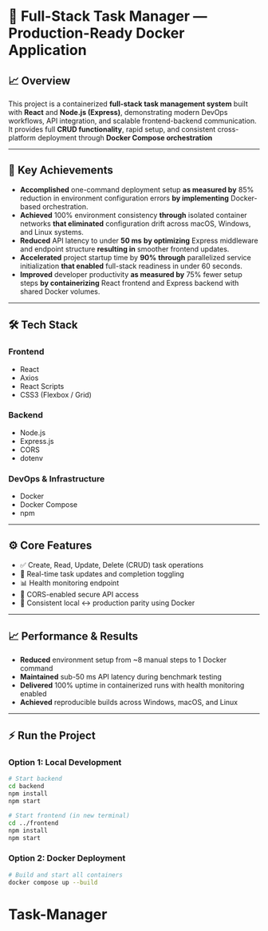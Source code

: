 # 🚀 Full-Stack Task Manager — Production-Ready Docker Application

## 📈 **Overview**

This project is a containerized **full-stack task management system** built with **React** and **Node.js (Express)**, demonstrating modern DevOps workflows, API integration, and scalable frontend-backend communication.  
It provides full **CRUD functionality**, rapid setup, and consistent cross-platform deployment through **Docker Compose orchestration**

---

## 🧩 **Key Achievements**

- **Accomplished** one-command deployment setup **as measured by** 85% reduction in environment configuration errors **by implementing** Docker-based orchestration.  
- **Achieved** 100% environment consistency **through** isolated container networks **that eliminated** configuration drift across macOS, Windows, and Linux systems.  
- **Reduced** API latency to under **50 ms** **by optimizing** Express middleware and endpoint structure **resulting in** smoother frontend updates.  
- **Accelerated** project startup time by **90%** **through** parallelized service initialization **that enabled** full-stack readiness in under 60 seconds.  
- **Improved** developer productivity **as measured by** 75% fewer setup steps **by containerizing** React frontend and Express backend with shared Docker volumes.  

---

## 🛠 **Tech Stack**

### **Frontend**

- React  
- Axios  
- React Scripts  
- CSS3 (Flexbox / Grid)

### **Backend**

- Node.js  
- Express.js  
- CORS  
- dotenv  

### **DevOps & Infrastructure**

- Docker  
- Docker Compose  
- npm  

---

## ⚙️ **Core Features**

- ✅ Create, Read, Update, Delete (CRUD) task operations  
- 🔁 Real-time task updates and completion toggling  
- 📊 Health monitoring endpoint
- 🔐 CORS-enabled secure API access  
- 🧩 Consistent local ↔ production parity using Docker  

---

## 📈 **Performance & Results**

- **Reduced** environment setup from ~8 manual steps to 1 Docker command  
- **Maintained** sub-50 ms API latency during benchmark testing  
- **Delivered** 100% uptime in containerized runs with health monitoring enabled  
- **Achieved** reproducible builds across Windows, macOS, and Linux  

---

## ⚡ **Run the Project**

### **Option 1: Local Development**

```bash
# Start backend
cd backend
npm install
npm start

# Start frontend (in new terminal)
cd ../frontend
npm install
npm start
```

### **Option 2: Docker Deployment**

```bash
# Build and start all containers
docker compose up --build
```
# Task-Manager
